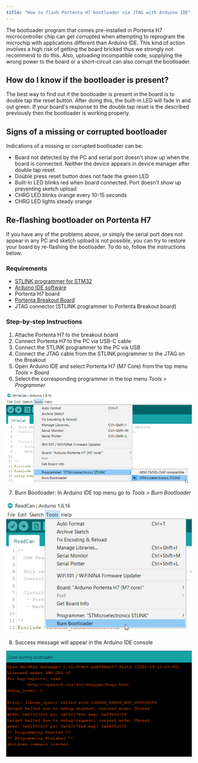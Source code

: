 ```yaml
---
title: "How to flash Portenta H7 bootloader via JTAG with Arduino IDE"
---
```


The bootloader program that comes pre-installed in Portenta H7 microcontroller chip can get corrupted when attempting to reprogram the microchip with applications different than Arduino IDE. This kind of action involves a high risk of getting the board bricked thus we strongly not recommend to do this. Also, uploading incompatible code, supplying the wrong power to the board or a short-circuit can also corrupt the bootloader.

## How do I know if the bootloader is present?

The best way to find out if the bootloader is present in the board is to double tap the reset button. After doing this, the built-in LED will fade in and out green. If your board's response to the double tap reset is the described previously then the bootloader is working properly.

## Signs of a missing or corrupted bootloader

Indications of a missing or corrupted bootloader can be:

* Board not detected by the PC and serial port doesn't show up when the board is connected. Neither the device appears in device manager after double tap reset 
* Double press reset button does not fade the green LED
* Built-in LED blinks red when board connected. Port doesn't show up preventing sketch upload
* CHRG LED blinks orange every 10-15 seconds
* CHRG LED lights steady orange

## Re-flashing bootloader on Portenta H7

If you have any of the problems above, or simply the serial port does not appear in any PC and sketch upload is not possible, you can try to restore your board by re-flashing the bootloader. To do so, follow the instructions below.

### Requirements

* [STLINK programmer for STM32](https://www.st.com/en/development-tools/stlink-v3set.html)
* [Arduino IDE software](https://www.arduino.cc/en/software)
* Portenta H7 board
* [Portenta Breakout Board](https://store.arduino.cc/products/arduino-portenta-breakout)
* JTAG connector (STLINK programmer to Portenta Breakout board)

### Step-by-step Instructions

1. Attache Portenta H7 to the breakout board
2. Connect Portenta H7 to the PC via USB-C cable
3. Connect the STLINK programmer to the PC via USB
4. Connect the JTAG cable from the STLINK programmer to the JTAG on the Breakout
5. Open Arduino IDE and select Portenta H7 (M7 Core) from the top menu _Tools > Board_
6. Select the corresponding programmer in the top menu _Tools > Programmer_

![Programmer selection](img/bootloader_IDE.png)

7. Burn Bootloader: In Arduino IDE top menu go to _Tools > Burn Bootloader_

![Burn Bootloader](img/bootloader_IDE_2.png)

8. Success message will appear in the Arduino IDE console

![Done burning bootloader](img/bootloader_IDE_3.png)
